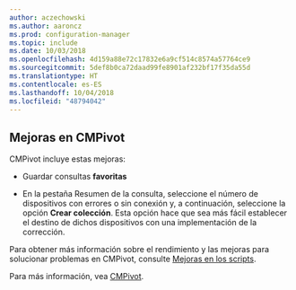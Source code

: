 ```yaml
---
author: aczechowski
ms.author: aaroncz
ms.prod: configuration-manager
ms.topic: include
ms.date: 10/03/2018
ms.openlocfilehash: 4d159a88e72c17832e6a9cf514c8574a57764ce9
ms.sourcegitcommit: 5def8b0ca72daad99fe8901af232bf17f35da55d
ms.translationtype: HT
ms.contentlocale: es-ES
ms.lasthandoff: 10/04/2018
ms.locfileid: "48794042"
---
```

## <a name="bkmk_cmpivot"></a> Mejoras en CMPivot
<!--1359068-->

CMPivot incluye estas mejoras:

- Guardar consultas **favoritas**  

- En la pestaña Resumen de la consulta, seleccione el número de dispositivos con errores o sin conexión y, a continuación, seleccione la opción **Crear colección**. Esta opción hace que sea más fácil establecer el destino de dichos dispositivos con una implementación de la corrección.  

Para obtener más información sobre el rendimiento y las mejoras para solucionar problemas en CMPivot, consulte [Mejoras en los scripts](#bkmk_scripts).

Para más información, vea [CMPivot](/sccm/core/servers/manage/cmpivot).


